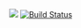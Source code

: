 [![](https://jitpack.io/v/nvpletnev/project-lvl1-s420.svg)](https://jitpack.io/#nvpletnev/project-lvl1-s420)
[![Build Status](https://travis-ci.org/nvpletnev/project-lvl1-s420.svg?branch=master)](https://travis-ci.org/nvpletnev/project-lvl1-s420)
